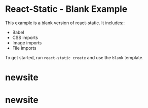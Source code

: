 # React-Static - Blank Example

This example is a blank version of react-static. It includes::
- Babel
- CSS imports
- Image imports
- File imports

To get started, run `react-static create` and use the `blank` template.
# newsite
# newsite
